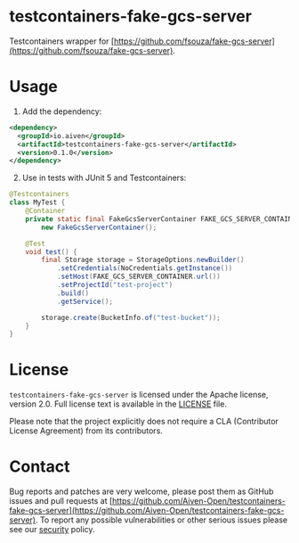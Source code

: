 testcontainers-fake-gcs-server
======================
Testcontainers wrapper for [https://github.com/fsouza/fake-gcs-server](https://github.com/fsouza/fake-gcs-server).

Usage
=====

1. Add the dependency:

```xml
<dependency>
  <groupId>io.aiven</groupId>
  <artifactId>testcontainers-fake-gcs-server</artifactId>
  <version>0.1.0</version>
</dependency>
```

2. Use in tests with JUnit 5 and Testcontainers:

```java
@Testcontainers
class MyTest {
    @Container
    private static final FakeGcsServerContainer FAKE_GCS_SERVER_CONTAINER =
        new FakeGcsServerContainer();

    @Test
    void test() {
        final Storage storage = StorageOptions.newBuilder()
            .setCredentials(NoCredentials.getInstance())
            .setHost(FAKE_GCS_SERVER_CONTAINER.url())
            .setProjectId("test-project")
            .build()
            .getService();

        storage.create(BucketInfo.of("test-bucket"));
    }
}
```

License
============
`testcontainers-fake-gcs-server` is licensed under the Apache license, version 2.0. Full license text is available in the [LICENSE](LICENSE) file.

Please note that the project explicitly does not require a CLA (Contributor License Agreement) from its contributors.

Contact
============
Bug reports and patches are very welcome, please post them as GitHub issues and pull requests at [https://github.com/Aiven-Open/testcontainers-fake-gcs-server](https://github.com/Aiven-Open/testcontainers-fake-gcs-server). 
To report any possible vulnerabilities or other serious issues please see our [security](SECURITY.md) policy.
